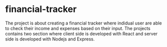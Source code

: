# financial-tracker

The project is about creating a financial tracker where indidual user are able to check their income and expenses based on their input. The projects contains two section where client side is developed with React and server side is developed with Nodejs and Express.
